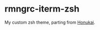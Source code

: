 # rmngrc-iterm-zsh

My custom zsh theme, parting from [Honukai](https://github.com/oskarkrawczyk/honukai-iterm-zsh).